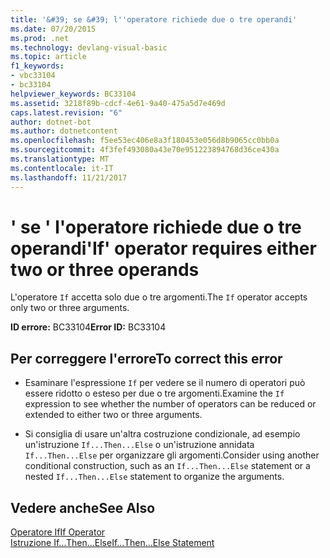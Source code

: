 ```yaml
---
title: '&#39; se &#39; l''operatore richiede due o tre operandi'
ms.date: 07/20/2015
ms.prod: .net
ms.technology: devlang-visual-basic
ms.topic: article
f1_keywords:
- vbc33104
- bc33104
helpviewer_keywords: BC33104
ms.assetid: 3218f89b-cdcf-4e61-9a40-475a5d7e469d
caps.latest.revision: "6"
author: dotnet-bot
ms.author: dotnetcontent
ms.openlocfilehash: f5ee53ec406e8a3f180453e056d8b9065cc0bb0a
ms.sourcegitcommit: 4f3fef493080a43e70e951223894768d36ce430a
ms.translationtype: MT
ms.contentlocale: it-IT
ms.lasthandoff: 11/21/2017
---
```

# <a name="39if39-operator-requires-either-two-or-three-operands"></a><span data-ttu-id="7a5c0-102">&#39; se &#39; l'operatore richiede due o tre operandi</span><span class="sxs-lookup"><span data-stu-id="7a5c0-102">&#39;If&#39; operator requires either two or three operands</span></span>
<span data-ttu-id="7a5c0-103">L'operatore `If` accetta solo due o tre argomenti.</span><span class="sxs-lookup"><span data-stu-id="7a5c0-103">The `If` operator accepts only two or three arguments.</span></span>  
  
 <span data-ttu-id="7a5c0-104">**ID errore:** BC33104</span><span class="sxs-lookup"><span data-stu-id="7a5c0-104">**Error ID:** BC33104</span></span>  
  
## <a name="to-correct-this-error"></a><span data-ttu-id="7a5c0-105">Per correggere l'errore</span><span class="sxs-lookup"><span data-stu-id="7a5c0-105">To correct this error</span></span>  
  
-   <span data-ttu-id="7a5c0-106">Esaminare l'espressione `If` per vedere se il numero di operatori può essere ridotto o esteso per due o tre argomenti.</span><span class="sxs-lookup"><span data-stu-id="7a5c0-106">Examine the `If` expression to see whether the number of operators can be reduced or extended to either two or three arguments.</span></span>  
  
-   <span data-ttu-id="7a5c0-107">Si consiglia di usare un'altra costruzione condizionale, ad esempio un'istruzione `If...Then...Else` o un'istruzione annidata `If...Then...Else` per organizzare gli argomenti.</span><span class="sxs-lookup"><span data-stu-id="7a5c0-107">Consider using another conditional construction, such as an `If...Then...Else` statement or a nested `If...Then...Else` statement to organize the arguments.</span></span>  
  
## <a name="see-also"></a><span data-ttu-id="7a5c0-108">Vedere anche</span><span class="sxs-lookup"><span data-stu-id="7a5c0-108">See Also</span></span>  
 [<span data-ttu-id="7a5c0-109">Operatore If</span><span class="sxs-lookup"><span data-stu-id="7a5c0-109">If Operator</span></span>](../../visual-basic/language-reference/operators/if-operator.md)  
 [<span data-ttu-id="7a5c0-110">Istruzione If...Then...Else</span><span class="sxs-lookup"><span data-stu-id="7a5c0-110">If...Then...Else Statement</span></span>](../../visual-basic/language-reference/statements/if-then-else-statement.md)
